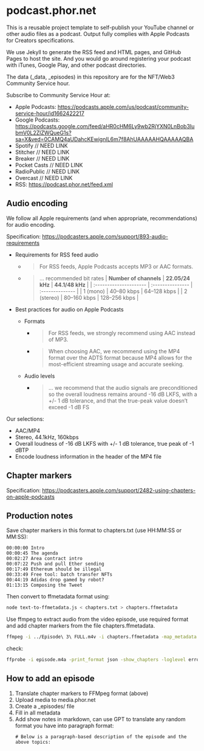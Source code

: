 # podcast.phor.net

This is a reusable project template to self-publish your YouTube channel or other audio files as a podcast. Output fully complies with Apple Podcasts for Creators specifications.

We use Jekyll to generate the RSS feed and HTML pages, and GitHub Pages to host the site. And you would go around registering your podcast with iTunes, Google Play, and other podcast directories.

The data (_data, _episodes) in this repository are for the NFT/Web3 Community Service hour. 

Subscribe to Community Service Hour at:

- Apple Podcasts: https://podcasts.apple.com/us/podcast/community-service-hour/id1662422217
- Google Podcasts: https://podcasts.google.com/feed/aHR0cHM6Ly9wb2RjYXN0LnBob3IubmV0L2ZlZWQueG1s?sa=X&ved=0CAMQ4aUDahcKEwignIL6m7f8AhUAAAAAHQAAAAAQBA
- Spotify // NEED LINK
- Stitcher // NEED LINK
- Breaker // NEED LINK
- Pocket Casts // NEED LINK
- RadioPublic // NEED LINK
- Overcast // NEED LINK
- RSS: https://podcast.phor.net/feed.xml

## Audio encoding

We follow all Apple requirements (and when appropriate, recommendations) for audio encoding.

Specification: https://podcasters.apple.com/support/893-audio-requirements

* Requirements for RSS feed audio
  * > For RSS feeds, Apple Podcasts accepts MP3 or AAC formats.
  * > ... recommended bit rates
    > | **Number of channels** | **22.05/24 kHz** | **44.1/48 kHz** |
    | :--------------------- | :--------------- | :-------------- |
    | 1 (mono)               | 40–80 kbps       | 64–128 kbps     |
    | 2 (stereo)             | 80–160 kbps      | 128–256 kbps    |
  
* Best practices for audio on Apple Podcasts
  * Formats
    * > For RSS feeds, we strongly recommend using AAC instead of MP3.
    * > When choosing AAC, we recommend using the MP4 format over the ADTS format because MP4 allows for the most-efficient streaming usage and accurate seeking.
  * Audio levels
    * > ... we recommend that the audio signals are preconditioned so the overall loudness remains around -16 dB LKFS, with a +/- 1 dB tolerance, and that the true-peak value doesn’t exceed -1 dB FS

Our selections:

* AAC/MP4
* Stereo, 44.1kHz, 160kbps
* Overall loudness of -16 dB LKFS with +/- 1 dB tolerance, true peak of -1 dBTP
* Encode loudness information in the header of the MP4 file

## Chapter markers

Specification: https://podcasters.apple.com/support/2482-using-chapters-on-apple-podcasts

## Production notes

Save chapter markers in this format to chapters.txt (use HH:MM:SS or MM:SS):

```
00:00:00 Intro
00:00:45 The agenda
00:02:27 Area contract intro
00:07:22 Push and pull Ether sending
00:17:49 Ethereum should be illegal
00:33:49 Free tool: batch transfer NFTs
00:44:19 Adidas drop gamed by robot?
01:13:15 Composing the Tweet
```

Then convert to ffmetadata format using:

```sh
node text-to-ffmetadata.js < chapters.txt > chapters.ffmetadata
```

Use ffmpeg to extract audio from the video episode, use required format and add chapter markers from the file chapters.ffmetadata.

```sh
ffmpeg -i ../Episode\ 3\ FULL.m4v -i chapters.ffmetadata -map_metadata 1 -vn -acodec aac -ac 2 -ar 44100 -b:a 160k -af loudnorm=I=-16:TP=-1:LRA=11:print_format=json -f mp4 -movflags +faststart episode.m4a
```


check:

```sh
ffprobe -i episode.m4a -print_format json -show_chapters -loglevel error
```

## How to add an episode

1. Translate chapter markers to FFMpeg format (above)
2. Upload media to media.phor.net
3. Create a _episodes/ file
  1. Fill in all metadata
  2. Add show notes in markdown, can use GPT to translate any random format you have into paragraph format:
     ```
     # Below is a paragraph-based description of the episode and the above topics:
     ```
